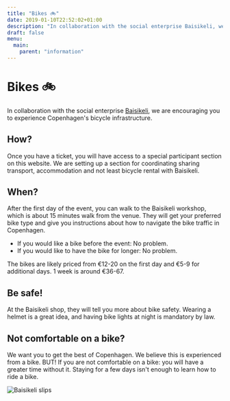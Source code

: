 ```yaml
---
title: "Bikes 🚲"
date: 2019-01-10T22:52:02+01:00
description: "In collaboration with the social enterprise Baisikeli, we are encouraging you to experience Copenhagen’s bicycle infrastructure."
draft: false
menu:
  main:
    parent: "information"
---
```


# Bikes 🚲

In collaboration with the social enterprise [Baisikeli](http://baisikeli.dk/index.php?id_cms=29&controller=cms), we are encouraging you to experience Copenhagen's bicycle infrastructure.

## How?

Once you have a ticket, you will have access to a special participant section on this website. We are setting up a section for coordinating sharing transport, accommodation and not least bicycle rental with Baisikeli.

## When?

After the first day of the event, you can walk to the Baisikeli workshop, which is about 15 minutes walk from the venue. They will get your preferred bike type and give you instructions about how to navigate the bike traffic in Copenhagen.

* If you would like a bike before the event: No problem.
* If you would like to have the bike for longer: No problem.

The bikes are likely priced from €12-20 on the first day and €5-9 for additional days. 1 week is around €36-67.

## Be safe!

At the Baisikeli shop, they will tell you more about bike safety. Wearing a helmet is a great idea, and having bike lights at night is mandatory by law.

## Not comfortable on a bike?

We want you to get the best of Copenhagen. We believe this is experienced from a bike. BUT! If you are not comfortable on a bike: you will have a greater time without it. Staying for a few days isn't enough to learn how to ride a bike.

![Baisikeli slips](/static/img/baisikeli.jpeg)
